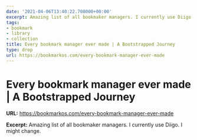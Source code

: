 ```yaml
---
date: '2021-04-06T13:40:22.708000+00:00'
excerpt: Amazing list of all bookmaker managers. I currently use Diigo. I might change.
tags:
- bookmark
- library
- collection
title: Every bookmark manager ever made | A Bootstrapped Journey
type: drop
url: https://bookmarkos.com/every-bookmark-manager-ever-made
---
```


# Every bookmark manager ever made | A Bootstrapped Journey

**URL:** https://bookmarkos.com/every-bookmark-manager-ever-made

**Excerpt:** Amazing list of all bookmaker managers. I currently use Diigo. I might change.
